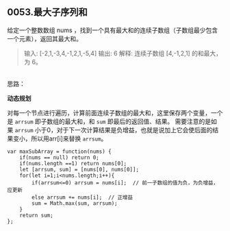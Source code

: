 ## 0053.最大子序列和

给定一个整数数组 nums ，找到一个具有最大和的连续子数组（子数组最少包含一个元素），返回其最大和。
>输入: [-2,1,-3,4,-1,2,1,-5,4]
输出: 6
解释: 连续子数组 [4,-1,2,1] 的和最大，为 6。
<br>
思路：

**动态规划**

对每一个节点进行遍历，计算前面连续子数组的最大和，这里保存两个变量，一个是 `arrsum` 即子数组的最大和，和 `sum` 即最后的返回值、结果。
需要注意的是如果 `arrsum` 小于0，对于下一次计算结果是负增益，也就是说加上它会使后面的结果变小，所以用arr[i]来替换 `arrsum`。


```
var maxSubArray = function(nums) {
    if(nums == null) return 0;
    if(nums.length ==1) return nums[0];
    let [arrsum, sum] = [nums[0], nums[0]];
    for(let i=1;i<nums.length;i++){
        if(arrsum<=0) arrsum = nums[i];  // 前一子数组的值为负，为负增益，应更新
        else arrsum += nums[i];  // 正增益
        sum = Math.max(sum, arrsum);
    }
    return sum;
};
```
